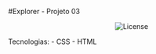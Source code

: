 #Explorer - Projeto 03

<p align="center">
  <img alt="License" src="https://imgur.com/6TKFUTf">
</p>
Tecnologias:
- CSS
- HTML
